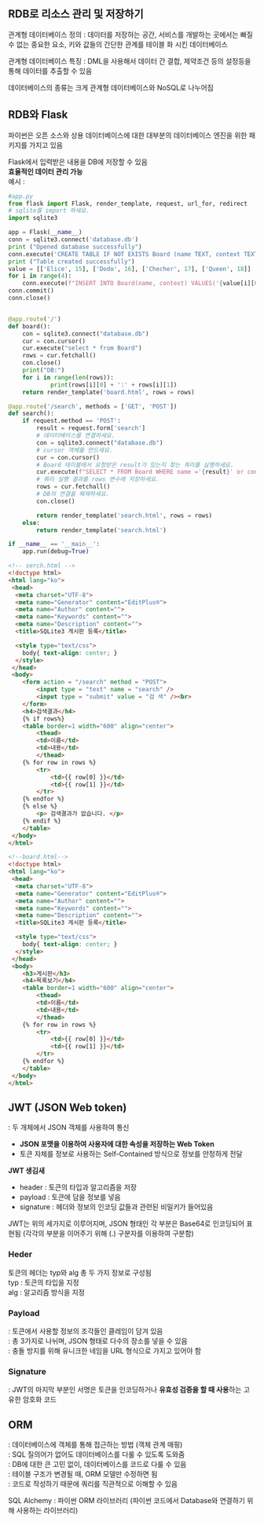 ## RDB로 리소스 관리 및 저장하기  

관계형 데이터베이스 정의 : 데이터를 저장하는 공간, 서비스를 개발하는 곳에서는 빠질 수 없는 중요한 요소, 키와 값들의 간단한 관계를 테이블 화 시킨 데이터베이스  

관계형 데이터베이스 특징 : DML을 사용해서 데이터 간 결합, 제약조건 등의 설정등을 통해 데이터를 추출할 수 있음  

데이터베이스의 종류는 크게 관계형 데이터베이스와 NoSQL로 나누어짐  

## RDB와 Flask  

파이썬은 오픈 소스와 상용 데이터베이스에 대한 대부분의 데이터베이스 엔진을 위한 패키지를 가지고 있음  

Flask에서 입력받은 내용을 DB에 저장할 수 있음  
**효율적인 데이터 관리 가능**  
예시 : 
```python
#app.py
from flask import Flask, render_template, request, url_for, redirect
# sqlite를 import 하세요.
import sqlite3  

app = Flask(__name__)
conn = sqlite3.connect('database.db')
print ("Opened database successfully")
conn.execute('CREATE TABLE IF NOT EXISTS Board (name TEXT, context TEXT)')
print ("Table created successfully")
value = [['Elice', 15], ['Dodo', 16], ['Checher', 17], ['Queen', 18]]
for i in range(4):
    conn.execute(f"INSERT INTO Board(name, context) VALUES('{value[i][0]}', '{value[i][1]}')")
conn.commit()
conn.close()


@app.route('/')
def board():
    con = sqlite3.connect("database.db")
    cur = con.cursor()
    cur.execute("select * from Board")
    rows = cur.fetchall()
    con.close()
    print("DB:")
    for i in range(len(rows)):
            print(rows[i][0] + ':' + rows[i][1])
    return render_template('board.html', rows = rows)

@app.route('/search', methods = ['GET', 'POST'])
def search():
    if request.method == 'POST':
        result = request.form['search']
        # 데이터베이스를 연결하세요.
        con = sqlite3.connect("database.db")
        # cursor 객체를 만드세요.
        cur = con.cursor()
        # Board 테이블에서 요청받은 result가 있는지 찾는 쿼리를 실행하세요.
        cur.execute(f"SELECT * FROM Board WHERE name ='{result}' or context = '{result}'")
        # 쿼리 실행 결과를 rows 변수에 저장하세요.
        rows = cur.fetchall()
        # DB의 연결을 해제하세요.
        con.close()

        return render_template('search.html', rows = rows)
    else:
        return render_template('search.html')

if __name__ == '__main__':
    app.run(debug=True)
```

```html
<!-- serch.html -->
<!doctype html>
<html lang="ko">
 <head>
  <meta charset="UTF-8">
  <meta name="Generator" content="EditPlus®">
  <meta name="Author" content="">
  <meta name="Keywords" content="">
  <meta name="Description" content="">
  <title>SQLite3 게시판 등록</title>

  <style type="text/css">
	body{ text-align: center; }
  </style>
 </head>
 <body>
	<form action = "/search" method = "POST">
		<input type = "text" name = "search" />
		<input type = "submit" value = "검 색" /><br>
	</form>
	<h4>검색결과</h4>
    {% if rows%}
	<table border=1 width="600" align="center">
		<thead>
		<td>이름</td>
		<td>내용</td>
		</thead>
	{% for row in rows %}
		<tr>
			<td>{{ row[0] }}</td>
			<td>{{ row[1] }}</td>
		</tr>
	{% endfor %}
    {% else %}
        <p> 검색결과가 없습니다. </p>
    {% endif %}
	</table>
 </body>
</html>
```

```html
<!--board.html-->
<!doctype html>
<html lang="ko">
 <head>
  <meta charset="UTF-8">
  <meta name="Generator" content="EditPlus®">
  <meta name="Author" content="">
  <meta name="Keywords" content="">
  <meta name="Description" content="">
  <title>SQLite3 게시판 등록</title>

  <style type="text/css">
	body{ text-align: center; }
  </style>
 </head>
 <body>
	<h3>게시판</h3>
	<h4>목록보기</h4>
	<table border=1 width="600" align="center">
		<thead>
		<td>이름</td>
		<td>내용</td>
		</thead>
	{% for row in rows %}
		<tr>
			<td>{{ row[0] }}</td>
			<td>{{ row[1] }}</td>
		</tr>
	{% endfor %}
	</table>
 </body>
</html>
```  

## JWT (JSON Web token)  
: 두 개체에서 JSON 객체를 사용하여 통신  
- **JSON 포맷을 이용하여 사용자에 대한 속성을 저장하는 Web Token**    
- 토큰 자체를 정보로 사용하는 Self-Contained 방식으로 정보를 안정하게 전달  

**JWT 생김새**  

- header : 토큰의 타입과 알고리즘을 저장  
- payload : 토큰에 담을 정보를 넣음  
- signature : 헤더와 정보의 인코딩 값들과 관련된 비밀키가 들어있음  

JWT는 위의 세가지로 이루어지며, JSON 형태인 각 부분은 Base64로 인코딩되어 표현됨 (각각의 부분을 이어주기 위해 (.) 구분자를 이용하여 구분함)  

### Heder  
토큰의 헤더는 typ와 alg 총 두 가지 정보로 구성됨  
typ : 토큰의 타입을 지정  
alg : 알고리즘 방식을 지정  

### Payload  
: 토큰에서 사용할 정보의 조각들인 클레임이 담겨 있음  
: 총 3가지로 나뉘며, JSON 형태로 다수의 장소를 넣을 수 있음  
: 충돌 방지를 위해 유니크한 네임을 URL 형식으로 가지고 있어야 함  

### Signature  
: JWT의 마지막 부분인 서명은 토큰을 인코딩하거나 **유효성 검증을 할 때 사용**하는 고유한 암호화 코드  

## ORM
: 데이터베이스에 객체를 통해 접근하는 방법 (객체 관계 매핑)  
: SQL 질의어가 없어도 데이터베이스를 다룰 수 있도록 도와줌  
: DB에 대한 큰 고민 없이, 데이터베이스를 코드로 다룰 수 있음  
: 테이블 구조가 변경될 때, ORM 모델만 수정하면 됨  
: 코드로 작성하기 때문에 쿼리를 직관적으로 이해할 수 있음  
 
SQL Alchemy : 파이썬 ORM 라이브러리 (파이썬 코드에서 Database와 연결하기 위해 사용하는 라이브러리)  

